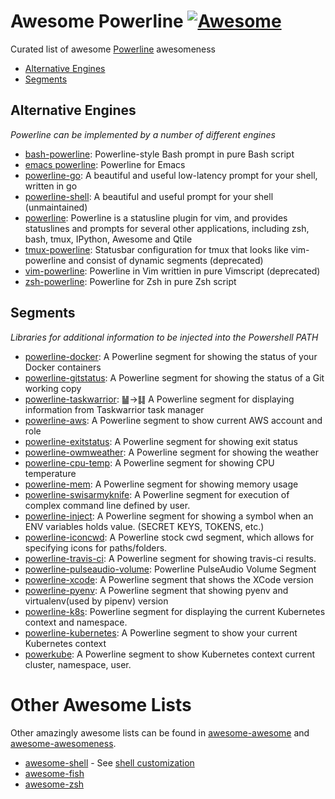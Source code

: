 # Awesome Powerline [![Awesome][awesome-badge]][awesome-link]

Curated list of awesome [Powerline](https://github.com/powerline/powerline) awesomeness

- [Alternative Engines](#alternative-engines)
- [Segments](#segments)

## Alternative Engines

*Powerline can be implemented by a number of different engines*

- [bash-powerline](https://github.com/riobard/bash-powerline): Powerline-style Bash prompt in pure Bash script
- [emacs powerline](https://github.com/milkypostman/powerline): Powerline for Emacs
- [powerline-go](https://github.com/justjanne/powerline-go): A beautiful and useful low-latency prompt for your shell, written in go
- [powerline-shell](https://github.com/milkbikis/powerline-shell): A beautiful and useful prompt for your shell (unmaintained)
- [powerline](https://github.com/Lokaltog/powerline): Powerline is a statusline plugin for vim, and provides statuslines and prompts for several other applications, including zsh, bash, tmux, IPython, Awesome and Qtile
- [tmux-powerline](https://github.com/erikw/tmux-powerline): Statusbar configuration for tmux that looks like vim-powerline and consist of dynamic segments (deprecated)
- [vim-powerline](https://github.com/Lokaltog/vim-powerline): Powerline in Vim writtien in pure Vimscript (deprecated)
- [zsh-powerline](https://github.com/riobard/zsh-powerline): Powerline for Zsh in pure Zsh script
  
## Segments

*Libraries for additional information to be injected into the Powershell PATH*

* [powerline-docker](https://github.com/adrianmo/powerline-docker): A Powerline segment for showing the status of your Docker containers
* [powerline-gitstatus](https://github.com/jaspernbrouwer/powerline-gitstatus): A Powerline segment for showing the status of a Git working copy
* [powerline-taskwarrior](https://github.com/Zebradil/powerline-taskwarrior): ䷡→䷆ A Powerline segment for displaying information from Taskwarrior task manager
* [powerline-aws](https://github.com/sireliah/powerline-aws): A Powerline segment to show current AWS account and role
* [powerline-exitstatus](https://github.com/shimtom/powerline-exitstatus): A Powerline segment for showing exit status
* [powerline-owmweather](https://github.com/DeepSpace2/powerline-owmweather): A Powerline segment for showing the weather
* [powerline-cpu-temp](https://github.com/DCsunset/powerline-cpu-temp): A Powerline segment for showing CPU temperature
* [powerline-mem](https://github.com/mKaloer/powerline_mem_segment): A Powerline segment for showing memory usage
* [powerline-swisarmyknife](https://github.com/mdtrooper/powerline_swissarmyknife): A Powerline segment for execution of complex command line defined by user.
* [powerline-inject](https://github.com/shadowbq/powerline-inject): A Powerline segment for showing a symbol when an ENV variables holds value. (SECRET KEYS, TOKENS, etc.)
* [powerline-iconcwd](https://github.com/pronobis/powerline_iconcwd): A Powerline stock cwd segment, which allows for specifying icons for paths/folders.
* [powerline-travis-ci](https://github.com/DeepSpace2/powerline-travis-ci): A Powerline segment for showing travis-ci results.
* [powerline-pulseaudio-volume](https://github.com/gmagno/powerline_pulseaudio_volume_segment): Powerline PulseAudio Volume Segment
* [powerline-xcode](https://github.com/phatblat/powerline-xcodeversion): A Powerline segment that shows the XCode version
* [powerline-pyenv](https://github.com/15cm/powerline-pyenv): A Powerline segment that showing pyenv and virtualenv(used by pipenv) version
* [powerline-k8s](https://github.com/j4ckofalltrades/powerline-k8s):  Powerline segment for displaying the current Kubernetes context and namespace.
* [powerline-kubernetes](https://github.com/so0k/powerline-kubernetes): A Powerline segment to show your current Kubernetes context
* [powerkube](https://github.com/d2iq-shadowbq/powerkube-fork): A Powerline segment to show Kubernetes context current cluster, namespace, user.

# Other Awesome Lists

Other amazingly awesome lists can be found in [awesome-awesome](https://github.com/emijrp/awesome-awesome) and [awesome-awesomeness](https://github.com/bayandin/awesome-awesomeness).
* [awesome-shell][awesome-shell] - See [shell customization](https://raw.githubusercontent.com/alebcay/awesome-shell#customization)
* [awesome-fish][awesome-fish]
* [awesome-zsh][awesome-zsh]

[awesome-badge]: https://raw.githubusercontent.com/sindresorhus/awesome/d7305f38d29fed78fa85652e3a63e154dd8e8829/media/badge.svg
[awesome-link]: https://github.com/sindresorhus/awesome
[awesome-fish]: https://github.com/jorgebucaran/awsm.fish
[awesome-zsh]: https://github.com/unixorn/awesome-zsh-plugins
[awesome-shell]: https://raw.githubusercontent.com/alebcay/awesome-shell
